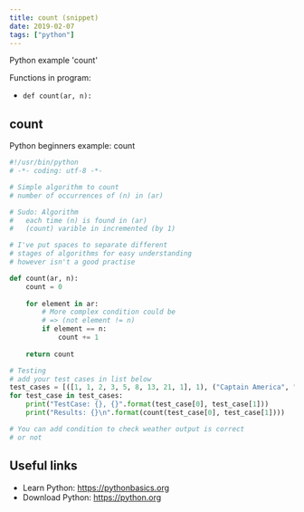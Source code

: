 ```yaml
---
title: count (snippet)
date: 2019-02-07
tags: ["python"]
---
```

Python example 'count'

Functions in program: 
* `def count(ar, n):`

## count

Python beginners example: count

```python
#!/usr/bin/python
# -*- coding: utf-8 -*-

# Simple algorithm to count
# number of occurrences of (n) in (ar)

# Sudo: Algorithm
# 	each time (n) is found in (ar)
# 	(count) varible in incremented (by 1)

# I've put spaces to separate different 
# stages of algorithms for easy understanding
# however isn't a good practise

def count(ar, n):
	count = 0
	
	for element in ar:
		# More complex condition could be 
		# => (not element != n)
		if element == n:
			count += 1
	
	return count

# Testing
# add your test cases in list below
test_cases = [([1, 1, 2, 3, 5, 8, 13, 21, 1], 1), ("Captain America", "a")]
for test_case in test_cases:
	print("TestCase: {}, {}".format(test_case[0], test_case[1]))
	print("Results: {}\n".format(count(test_case[0], test_case[1])))

# You can add condition to check weather output is correct
# or not


```

## Useful links

- Learn Python: https://pythonbasics.org
- Download Python: https://python.org
